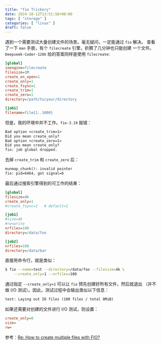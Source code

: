 ```yaml
---
title: "fio Trickery"
date: 2024-10-12T13:51:58+08:00
tags: [ "storage" ]
categories: [ "linux" ]
draft: false
---
```


遇到一个需要测试大量创建文件的场景。毫无疑问，一定能通过 `fio` 解决。
查看了一下 `man` 手册，有个 `filecreate` 引擎，折腾了几分钟也只能创建
一个文件。`Deepseek-Coder-128k` 给的答案同样是使用 `filecreate`:

```ini
[global]
ioengine=filecreate
filesize=1M
create_on_open=1
create_only=1
create_fsync=1
create_trim=1
create_zero=1
directory=/path/to/your/directory

[job1]
filename=file{1..1000}
```

但是，我的环境中并不工作。`fio-3.19` 报错：

```txt
Bad option <create_trim=1>
Did you mean create_only?
Bad option <create_zero=1>
Did you mean create_only?
fio: job global dropped.
```

去掉 `create_trim` 和 `create_zero` 后：

```txt
munmap_chunk(): invalid pointer
fio: pid=6464, got signal=6
```

最后通过搜索引擎得到的可工作的结果：

```ini
[global]
filesize=4k
create_only=1
#create_fsync=1   # default=1

[job1]
#size=4k
#rw=write
nrfiles=100
directory=/data/foo

[job2]
nrfiles=100
directory=/data/bar
```

直接用命令行，就是类似：

```sh
$ fio --name=test --directory=/data/foo --filesize=4k \
	--create_only=1 --nrfiles=100
```

通过指定 `--create_only=1` 可以让 `fio` 预先创建好所有文件，然后就退出
（并不做 I/O 测试）。因此，测试过程中会输出类似以下信息：

```txt
test: Laying out IO files (100 files / total 0MiB)
```

如果还需要对创建的文件进行 I/O 测试，则设置：

```ini
create_only=0
size=
rw=
```

参考：[Re: How to create multiple files with FIO?](https://www.spinics.net/lists/fio/msg01522.html)
